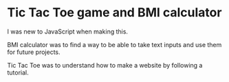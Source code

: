 # Tic Tac Toe game and BMI calculator

I was new to JavaScript when making this.

BMI calculator was to find a way to be able to take text inputs and use them for future projects.

Tic Tac Toe was to understand how to make a website by following a tutorial.
